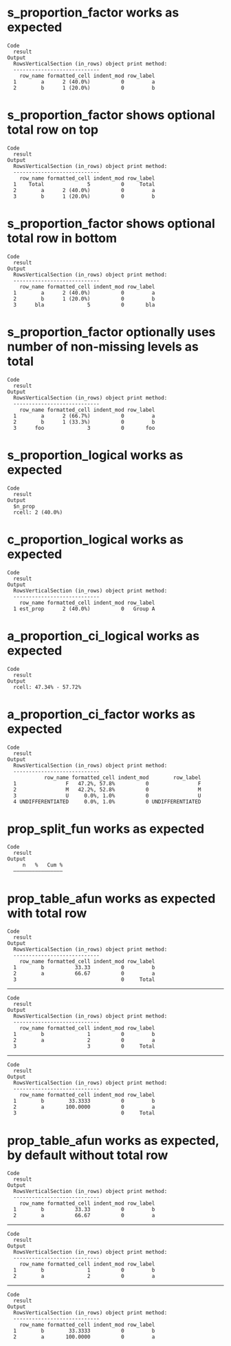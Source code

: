 # s_proportion_factor works as expected

    Code
      result
    Output
      RowsVerticalSection (in_rows) object print method:
      ----------------------------
        row_name formatted_cell indent_mod row_label
      1        a      2 (40.0%)          0         a
      2        b      1 (20.0%)          0         b

# s_proportion_factor shows optional total row on top

    Code
      result
    Output
      RowsVerticalSection (in_rows) object print method:
      ----------------------------
        row_name formatted_cell indent_mod row_label
      1    Total              5          0     Total
      2        a      2 (40.0%)          0         a
      3        b      1 (20.0%)          0         b

# s_proportion_factor shows optional total row in bottom

    Code
      result
    Output
      RowsVerticalSection (in_rows) object print method:
      ----------------------------
        row_name formatted_cell indent_mod row_label
      1        a      2 (40.0%)          0         a
      2        b      1 (20.0%)          0         b
      3      bla              5          0       bla

# s_proportion_factor optionally uses number of non-missing levels as total

    Code
      result
    Output
      RowsVerticalSection (in_rows) object print method:
      ----------------------------
        row_name formatted_cell indent_mod row_label
      1        a      2 (66.7%)          0         a
      2        b      1 (33.3%)          0         b
      3      foo              3          0       foo

# s_proportion_logical works as expected

    Code
      result
    Output
      $n_prop
      rcell: 2 (40.0%) 
      

# c_proportion_logical works as expected

    Code
      result
    Output
      RowsVerticalSection (in_rows) object print method:
      ----------------------------
        row_name formatted_cell indent_mod row_label
      1 est_prop      2 (40.0%)          0   Group A

# a_proportion_ci_logical works as expected

    Code
      result
    Output
      rcell: 47.34% - 57.72% 

# a_proportion_ci_factor works as expected

    Code
      result
    Output
      RowsVerticalSection (in_rows) object print method:
      ----------------------------
                row_name formatted_cell indent_mod        row_label
      1                F   47.2%, 57.8%          0                F
      2                M   42.2%, 52.8%          0                M
      3                U     0.0%, 1.0%          0                U
      4 UNDIFFERENTIATED     0.0%, 1.0%          0 UNDIFFERENTIATED

# prop_split_fun works as expected

    Code
      result
    Output
         n   %   Cum %
      ————————————————

# prop_table_afun works as expected with total row

    Code
      result
    Output
      RowsVerticalSection (in_rows) object print method:
      ----------------------------
        row_name formatted_cell indent_mod row_label
      1        b          33.33          0         b
      2        a          66.67          0         a
      3                                  0     Total

---

    Code
      result
    Output
      RowsVerticalSection (in_rows) object print method:
      ----------------------------
        row_name formatted_cell indent_mod row_label
      1        b              1          0         b
      2        a              2          0         a
      3                       3          0     Total

---

    Code
      result
    Output
      RowsVerticalSection (in_rows) object print method:
      ----------------------------
        row_name formatted_cell indent_mod row_label
      1        b        33.3333          0         b
      2        a       100.0000          0         a
      3                                  0     Total

# prop_table_afun works as expected, by default without total row

    Code
      result
    Output
      RowsVerticalSection (in_rows) object print method:
      ----------------------------
        row_name formatted_cell indent_mod row_label
      1        b          33.33          0         b
      2        a          66.67          0         a

---

    Code
      result
    Output
      RowsVerticalSection (in_rows) object print method:
      ----------------------------
        row_name formatted_cell indent_mod row_label
      1        b              1          0         b
      2        a              2          0         a

---

    Code
      result
    Output
      RowsVerticalSection (in_rows) object print method:
      ----------------------------
        row_name formatted_cell indent_mod row_label
      1        b        33.3333          0         b
      2        a       100.0000          0         a

